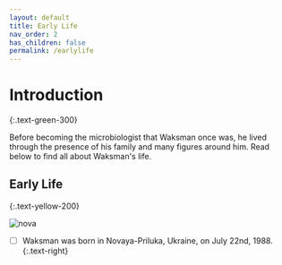 ```yaml
---
layout: default
title: Early Life
nav_order: 2
has_children: false
permalink: /earlylife
---
```


# Introduction
{:.text-green-300} 

Before becoming the microbiologist that Waksman once was, he lived through the presence of his family and many figures around him. Read below to find all about Waksman's life. 

## Early Life 
{:.text-yellow-200} 

![nova](https://user-images.githubusercontent.com/93451050/152060457-a8ce351d-8fe8-456b-b9fb-b4031d562227.jpg)

- [ ] Waksman was born in Novaya-Priluka, Ukraine, on July 22nd, 1988. 
{:.text-right} 
